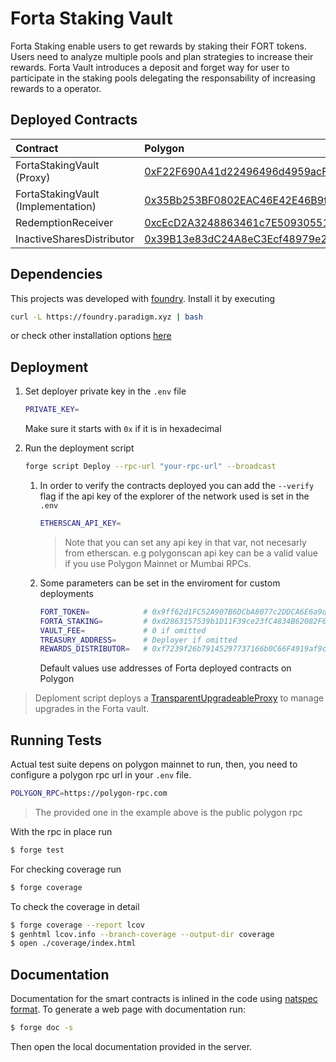 # Forta Staking Vault

Forta Staking enable users to get rewards by staking their FORT tokens. Users need to analyze multiple pools and plan strategies to increase their rewards. Forta Vault introduces a deposit and forget way for user to participate in the staking pools delegating the responsability of increasing rewards to a operator.

## Deployed Contracts

| Contract                           | Polygon                                                                                                                       |
|:-----------------------------------|:------------------------------------------------------------------------------------------------------------------------------|
| FortaStakingVault (Proxy)          | [0xF22F690A41d22496496d4959acFFf0f3baCC24F1](https://polygonscan.com/address/0xf22f690a41d22496496d4959acfff0f3bacc24f1#code) |
| FortaStakingVault (Implementation) | [0x35Bb253BF0802EAC46E42E46B9fA697a250aBA01](https://polygonscan.com/address/0x35bb253bf0802eac46e42e46b9fa697a250aba01#code) |
| RedemptionReceiver                 | [0xcEcD2A3248863461c7E50930551E78CBea3098F1](https://polygonscan.com/address/0xcecd2a3248863461c7e50930551e78cbea3098f1#code) |
| InactiveSharesDistributor          | [0x39B13e83dC24A8eC3Ecf48979e22860C1921ce69](https://polygonscan.com/address/0x39b13e83dc24a8ec3ecf48979e22860c1921ce69#code) |

## Dependencies

This projects was developed with [foundry](https://book.getfoundry.sh/). Install it by executing

```bash
curl -L https://foundry.paradigm.xyz | bash
```

or check other installation options [here](https://book.getfoundry.sh/getting-started/installation)

## Deployment

1.  Set deployer private key in the `.env` file
    ```bash
    PRIVATE_KEY=
    ```
    Make sure it starts with `0x` if it is in hexadecimal
2.  Run the deployment script

    ```bash
    forge script Deploy --rpc-url "your-rpc-url" --broadcast
    ```

    1.  In order to verify the contracts deployed you can add the `--verify` flag if the api key of the explorer of the network used is set in the `.env`
        ```bash
        ETHERSCAN_API_KEY=
        ```
        > Note that you can set any api key in that var, not necesarly from etherscan. e.g polygonscan api key can be a valid value if you use Polygon Mainnet or Mumbai RPCs.
    2.  Some parameters can be set in the enviroment for custom deployments

        ```bash
        FORT_TOKEN=            # 0x9ff62d1FC52A907B6DCbA8077c2DDCA6E6a9d3e1 if omitted
        FORTA_STAKING=         # 0xd2863157539b1D11F39ce23fC4834B62082F6874 if ommitted
        VAULT_FEE=             # 0 if omitted
        TREASURY_ADDRESS=      # Deployer if omitted
        REWARDS_DISTRIBUTOR=   # 0xf7239f26b79145297737166b0C66F4919af9c507 if omitted
        ```

        Default values use addresses of Forta deployed contracts on Polygon

> Deploment script deploys a [TransparentUpgradeableProxy](https://github.com/OpenZeppelin/openzeppelin-contracts/blob/master/contracts/proxy/transparent/TransparentUpgradeableProxy.sol) to manage upgrades in the Forta vault.

## Running Tests

Actual test suite depens on polygon mainnet to run, then, you need to configure a polygon rpc url in your `.env` file.

```bash
POLYGON_RPC=https://polygon-rpc.com
```

> The provided one in the example above is the public polygon rpc

With the rpc in place run

```bash
$ forge test
```

For checking coverage run

```bash
$ forge coverage
```

To check the coverage in detail

```bash
$ forge coverage --report lcov
$ genhtml lcov.info --branch-coverage --output-dir coverage
$ open ./coverage/index.html

```

## Documentation

Documentation for the smart contracts is inlined in the code using [natspec format](https://docs.soliditylang.org/en/latest/natspec-format.html). To generate a web page with documentation run:

```bash
$ forge doc -s
```

Then open the local documentation provided in the server.
